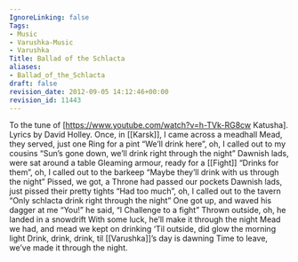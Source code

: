 ```yaml
---
IgnoreLinking: false
Tags:
- Music
- Varushka-Music
- Varushka
Title: Ballad of the Schlacta
aliases:
- Ballad_of_the_Schlacta
draft: false
revision_date: 2012-09-05 14:12:46+00:00
revision_id: 11443
---
```


To the tune of [https://www.youtube.com/watch?v=h-TVk-RG8cw Katusha]. Lyrics by David Holley.
Once, in [[Karsk]], I came across a meadhall
Mead, they served, just one Ring for a pint
“We’ll drink here”, oh, I called out to my cousins
“Sun’s gone down, we’ll drink right through the night”
Dawnish lads, were sat around a table
Gleaming armour, ready for a [[Fight]]
“Drinks for them”, oh, I called out to the barkeep
“Maybe they’ll drink with us through the night”
Pissed, we got, a Throne had passed our pockets
Dawnish lads, just pissed their pretty tights
“Had too much”, oh, I called out to the tavern
“Only schlacta drink right through the night”
One got up, and waved his dagger at me
“You!” he said, “I Challenge to a fight”
Thrown outside, oh, he landed in a snowdrift
With some luck, he’ll make it through the night
Mead we had, and mead we kept on drinking
‘Til outside, did glow the morning light
Drink, drink, drink, til [[Varushka]]’s day is dawning
Time to leave, we’ve made it through the night.